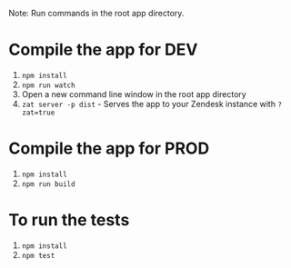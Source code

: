 Note: Run commands in the root app directory.

Compile the app for DEV
===============
1) `npm install`
2) `npm run watch`
3) Open a new command line window in the root app directory
4) `zat server -p dist` - Serves the app to your Zendesk instance with `?zat=true`

Compile the app for PROD
===============
1) `npm install`
2) `npm run build`

To run the tests
===============
1) `npm install`
2) `npm test`
